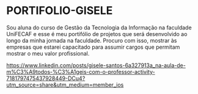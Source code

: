 # PORTIFOLIO-GISELE

Sou aluna do curso de Gestão da Tecnologia da Informação na faculdade UniFECAF e esse é meu portifólio de projetos que será desenvolvido ao longo da minha jornada na faculdade.
Procuro com isso, mostrar às empresas que estarei capacitado para assumir cargos que permitam mostrar o meu valor profissional.

https://www.linkedin.com/posts/gisele-santos-6a327913a_na-aula-de-m%C3%A9todos-%C3%A1geis-com-o-professor-activity-7181797475437928449-DCu4?utm_source=share&utm_medium=member_ios
